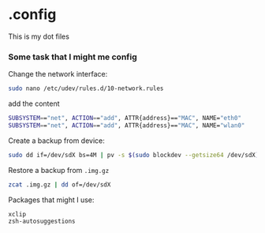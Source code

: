 # .config
This is my dot files

### Some task that I might me config
Change the network interface:
```bash
sudo nano /etc/udev/rules.d/10-network.rules
```
add the content
```bash
SUBSYSTEM=="net", ACTION=="add", ATTR{address}=="MAC", NAME="eth0"
SUBSYSTEM=="net", ACTION=="add", ATTR{address}=="MAC", NAME="wlan0"
```
Create a backup from device:
```bash
sudo dd if=/dev/sdX bs=4M | pv -s $(sudo blockdev --getsize64 /dev/sdX) | gzip -9 > $(date --iso).img.gz
```
Restore a backup from `.img.gz`
```bash
zcat .img.gz | dd of=/dev/sdX
```

Packages that might I use:
```
xclip
zsh-autosuggestions

```
